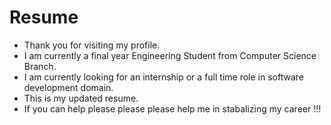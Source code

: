# Resume
- Thank you for visiting my profile.
- I am currently a final year Engineering Student from Computer Science Branch.
- I am currently looking for an internship or a full time role in software development domain.
- This is my updated resume. 
- If you can help please please please help me in stabalizing my career !!!
